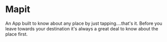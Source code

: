 # Mapit
An App built to know about any place by just tapping....that's it.
Before you leave towards your destination it's always a great deal to know about the place first.

